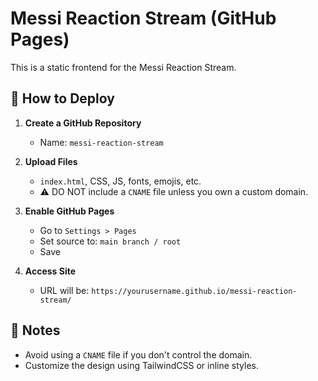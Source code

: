 # Messi Reaction Stream (GitHub Pages)

This is a static frontend for the Messi Reaction Stream.

## 🚀 How to Deploy

1. **Create a GitHub Repository**
   - Name: `messi-reaction-stream`

2. **Upload Files**
   - `index.html`, CSS, JS, fonts, emojis, etc.
   - ⚠️ DO NOT include a `CNAME` file unless you own a custom domain.

3. **Enable GitHub Pages**
   - Go to `Settings > Pages`
   - Set source to: `main branch / root`
   - Save

4. **Access Site**
   - URL will be: `https://yourusername.github.io/messi-reaction-stream/`

## 📝 Notes
- Avoid using a `CNAME` file if you don't control the domain.
- Customize the design using TailwindCSS or inline styles.
